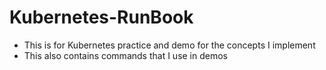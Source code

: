 # Kubernetes-RunBook

- This is for Kubernetes practice and demo for the concepts I implement
- This also contains commands that I use in demos
